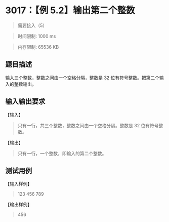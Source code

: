 # 3017：【例 5.2】输出第二个整数

> 需要接入（5）

> 时间限制: 1000 ms

> 内存限制: 65536 KB

## 题目描述

输入三个整数，整数之间由一个空格分隔，整数是 32 位有符号整数。把第二个输入的整数输出。

## 输入输出要求

【输入】

> 只有一行，共三个整数，整数之间由一个空格分隔。整数是 32 位有符号整数。

【输出】

> 只有一行，一个整数，即输入的第二个整数。

## 测试用例

【输入样例】

> 123 456 789

【输出样例】

> 456
